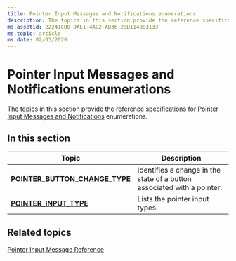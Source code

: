 ```yaml
---
title: Pointer Input Messages and Notifications enumerations
description: The topics in this section provide the reference specifications for Pointer Input Messages and Notifications enumerations.
ms.assetid: 22241CD0-DAE1-4AC2-AB36-23D114803133
ms.topic: article
ms.date: 02/03/2020
---
```


# Pointer Input Messages and Notifications enumerations

The topics in this section provide the reference specifications for [Pointer Input Messages and Notifications](messages-and-notifications-portal.md) enumerations.

## In this section



| Topic                                                                          | Description                                                                        |
|--------------------------------------------------------------------------------|------------------------------------------------------------------------------------|
| [**POINTER_BUTTON_CHANGE_TYPE**](/windows/win32/api/winuser/ne-winuser-pointer_button_change_type)<br/> | Identifies a change in the state of a button associated with a pointer.<br/> |
| [**POINTER_INPUT_TYPE**](/windows/win32/api/winuser/ne-winuser-tagpointer_input_type)<br/>             | Lists the pointer input types.<br/>                                          |



 

## Related topics

<dl> <dt>

[Pointer Input Message Reference](wmpointer-reference.md)
</dt> </dl>

 

 





